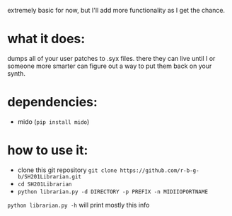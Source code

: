 extremely basic for now, but I'll add more functionality as I get the chance.

# what it does:
dumps all of your user patches to .syx files. there they can live until I or someone more smarter can figure out a way to put them back on your synth.

# dependencies:
 - mido (`pip install mido`)

# how to use it:
- clone this git repository `git clone https://github.com/r-b-g-b/SH201Librarian.git`
- `cd SH201Librarian`
- `python librarian.py -d DIRECTORY -p PREFIX -n MIDIIOPORTNAME`

`python librarian.py -h` will print mostly this info
